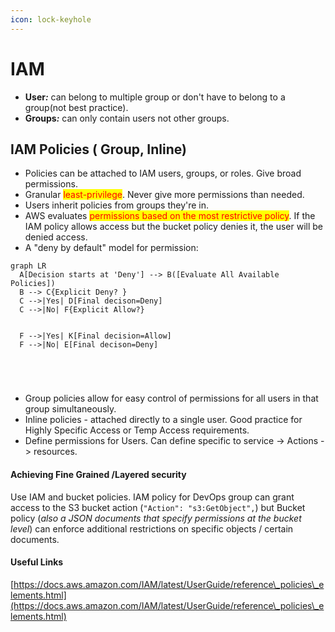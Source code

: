 ```yaml
---
icon: lock-keyhole
---
```


# IAM

* **User**_**:**_ can belong to multiple group or don't have to belong to a group(not best practice).
* **Groups**_**:**_ can only contain users not other groups.

## IAM Policies ( Group, Inline)

* Policies can be attached to IAM users, groups, or roles. Give broad permissions.
* Granular <mark style="color:red;">least-privilege</mark>. Never give more permissions than needed.
* Users inherit policies from groups they're in.
* AWS evaluates <mark style="color:red;">permissions based on the most restrictive policy</mark>. If the  IAM policy allows access but the bucket policy denies it, the user will be denied access.
* A "deny by default"  model for permission:



```mermaid
graph LR
  A[Decision starts at 'Deny'] --> B([Evaluate All Available Policies])
  B --> C{Explicit Deny? }
  C -->|Yes| D[Final decison=Deny]
  C -->|No| F{Explicit Allow?}
 
 
  F -->|Yes| K[Final decision=Allow]
  F -->|No| E[Final decison=Deny]





```

* Group policies allow for easy control of permissions for all users in that group simultaneously.
* Inline policies - attached directly to a single user.  Good practice for Highly Specific Access or Temp Access requirements.
* Define permissions for Users. Can define specific to service -> Actions -> resources.&#x20;

#### Achieving Fine Grained /Layered security &#x20;

Use IAM and bucket policies. IAM policy for DevOps group can grant access to the S3 bucket action (`"Action": "s3:GetObject",`) but Bucket policy (_also a JSON documents that specify permissions at the bucket level_) can enforce additional restrictions on specific objects / certain documents.



#### Useful Links

[https://docs.aws.amazon.com/IAM/latest/UserGuide/reference\_policies\_elements.html](https://docs.aws.amazon.com/IAM/latest/UserGuide/reference\_policies\_elements.html)



